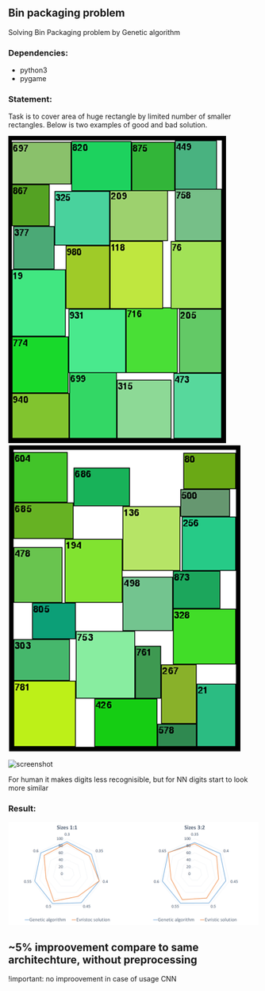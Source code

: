 ## Bin packaging problem 

Solving Bin Packaging problem by Genetic algorithm

### Dependencies:

* python3
* pygame


### Statement:

Task is to cover area of huge rectangle by limited number of smaller rectangles. Below is two examples of good and bad solution.

![screenshot](screenshots/good_solution.png?raw=true)
![screenshot](screenshots/bad_solution.png?raw=true)




![screenshot](screenshots/digits_after.png?raw=true)

For human it makes digits less recognisible, but for NN digits start to look more similar

### Result:

![screenshot](screenshots/results.png?raw=true)

## **~5% improovement compare to same architechture, without preprocessing**

!important: no improovement in case of usage CNN